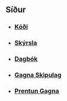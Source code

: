 ## Síður

* ### [Kóði](https://github.com/MattiMatt8/Reiknirit_loka/tree/master/src/me/matti)
* ### [Skýrsla](https://github.com/MattiMatt8/Reiknirit_loka/wiki/Sk%C3%BDrsla)
* ### [Dagbók](https://github.com/MattiMatt8/Reiknirit_loka/wiki/Dagb%C3%B3k)
* ### [Gagna Skipulag](https://github.com/MattiMatt8/Reiknirit_loka/wiki/GagnaSkipulag)
* ### [Prentun Gagna](https://github.com/MattiMatt8/Reiknirit_loka/wiki/PrentunGagna)
